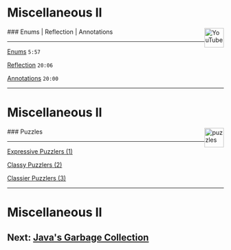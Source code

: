 # Miscellaneous II

<img src="/images/YouTube_social_white_square.svg" alt="YouTube" style="width: 45px; float:right;">

### Enums | Reflection | Annotations

<hr>

[Enums](https:||youtu.be|wq9SJb8VeyM?si=Kg1KtjPMkrx9nZJL) <code>5:57</code> 

[Reflection](https:||www.youtube.com|watch?v=bhhMJSKNCQY) <code>20:06</code> 

[Annotations](https:||www.youtube.com|watch?v=DkZr7_c9ry8) <code>20:00</code> 

---
# Miscellaneous II

<img src="/images/puzzle-svgrepo-com.svg" alt="puzzles" style="width: 45px; float:right;">

### Puzzles

<hr>

[Expressive Puzzlers (1)](https://silhding.github.io/2020/04/05/java/)

[Classy Puzzlers (2)](https://silhding.github.io/2020/04/13/java2/)

[Classier Puzzlers (3)](https://silhding.github.io/2020/04/17/java3/)

---

# Miscellaneous II

## **Next:** [Java's Garbage Collection](/slides/?../einfuehrung/20.md)

